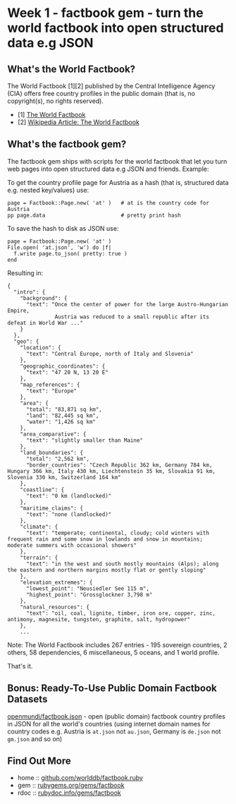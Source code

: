 # Week 1 - factbook gem - turn the world factbook into open structured data e.g JSON


## What's the World Factbook?

The World Factbook [1][2] published by the Central Intelligence Agency (CIA)
offers free country profiles in the public domain (that is, no copyright(s), no rights reserved).

- [1] [The World Factbook](https://www.cia.gov/library/publications/the-world-factbook/)
- [2] [Wikipedia Article: The World Factbook](http://en.wikipedia.org/wiki/The_World_Factbook)

## What's the factbook gem?

The factbook gem ships with scripts for the world factbook that let you turn web pages into open structured data
e.g JSON and friends. Example:

To get the country profile page for Austria as a hash (that is, structured data e.g. nested key/values)
use:

~~~
page = Factbook::Page.new( 'at' )   # at is the country code for Austria
pp page.data                        # pretty print hash
~~~

To save the hash to disk as JSON use:

~~~
page = Factbook::Page.new( 'at' )
File.open( 'at.json', 'w') do |f|
  f.write page.to_json( pretty: true )
end
~~~

Resulting in:

~~~
{
  "intro": {
    "background": {
      "text": "Once the center of power for the large Austro-Hungarian Empire,
               Austria was reduced to a small republic after its defeat in World War ..."
    }
  },
  "geo": {
    "location": {
      "text": "Central Europe, north of Italy and Slovenia"
    },
    "geographic_coordinates": {
      "text": "47 20 N, 13 20 E"
    },
    "map_references": {
      "text": "Europe"
    },
    "area": {
      "total": "83,871 sq km",
      "land": "82,445 sq km",
      "water": "1,426 sq km"
    },
    "area_comparative": {
      "text": "slightly smaller than Maine"
    },
    "land_boundaries": {
      "total": "2,562 km",
      "border_countries": "Czech Republic 362 km, Germany 784 km, Hungary 366 km, Italy 430 km, Liechtenstein 35 km, Slovakia 91 km, Slovenia 330 km, Switzerland 164 km"
    },
    "coastline": {
      "text": "0 km (landlocked)"
    },
    "maritime_claims": {
      "text": "none (landlocked)"
    },
    "climate": {
      "text": "temperate; continental, cloudy; cold winters with frequent rain and some snow in lowlands and snow in mountains; moderate summers with occasional showers"
    },
    "terrain": {
      "text": "in the west and south mostly mountains (Alps); along the eastern and northern margins mostly flat or gently sloping"
    },
    "elevation_extremes": {
      "lowest_point": "Neusiedler See 115 m",
      "highest_point": "Grossglockner 3,798 m"
    },
    "natural_resources": {
      "text": "oil, coal, lignite, timber, iron ore, copper, zinc, antimony, magnesite, tungsten, graphite, salt, hydropower"
    },
    ...
~~~

Note: The World Factbook includes 267 entries - 195 sovereign countries, 2 others, 58 dependencies, 6 miscellaneous,
5 oceans, and 1 world profile.

That's it.

## Bonus: Ready-To-Use Public Domain Factbook Datasets

[openmundi/factbook.json](https://github.com/openmundi/factbook.json) - open (public domain)
factbook country profiles in JSON for all the world's countries (using internet domain names
for country codes e.g. Austria is `at.json` not `au.json`,
Germany is `de.json` not `gm.json` and so on)


## Find Out More

* home  :: [github.com/worlddb/factbook.ruby](https://github.com/worlddb/factbook.ruby)
* gem   :: [rubygems.org/gems/factbook](https://rubygems.org/gems/factbook)
* rdoc  :: [rubydoc.info/gems/factbook](http://rubydoc.info/gems/factbook)
